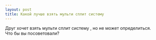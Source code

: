 ```yaml
---
layout: post 
title: Какой лучше взять мульти сплит систему 
--- 
```

Друг хочет взять мульти сплит систему , но не может определиться. Что бы вы посоветовали?